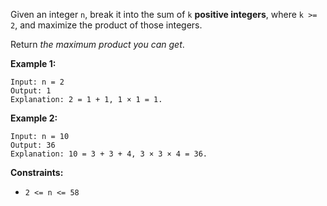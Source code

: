 Given an integer `n`, break it into the sum of `k` **positive integers**, where `k >= 2`, and maximize the product of those integers.

Return *the maximum product you can get*.

**Example 1:**
```
Input: n = 2
Output: 1
Explanation: 2 = 1 + 1, 1 × 1 = 1.
```
**Example 2:**
```
Input: n = 10
Output: 36
Explanation: 10 = 3 + 3 + 4, 3 × 3 × 4 = 36.
```
**Constraints:**
- `2 <= n <= 58`